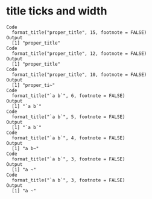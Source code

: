 # title ticks and width

    Code
      format_title("proper_title", 15, footnote = FALSE)
    Output
      [1] "proper_title"
    Code
      format_title("proper_title", 12, footnote = FALSE)
    Output
      [1] "proper_title"
    Code
      format_title("proper_title", 10, footnote = FALSE)
    Output
      [1] "proper_ti~"
    Code
      format_title("`a b`", 6, footnote = FALSE)
    Output
      [1] "`a b`"
    Code
      format_title("`a b`", 5, footnote = FALSE)
    Output
      [1] "`a b`"
    Code
      format_title("`a b`", 4, footnote = FALSE)
    Output
      [1] "a b~"
    Code
      format_title("`a b`", 3, footnote = FALSE)
    Output
      [1] "a ~"
    Code
      format_title("`a b`", 3, footnote = FALSE)
    Output
      [1] "a ~"

